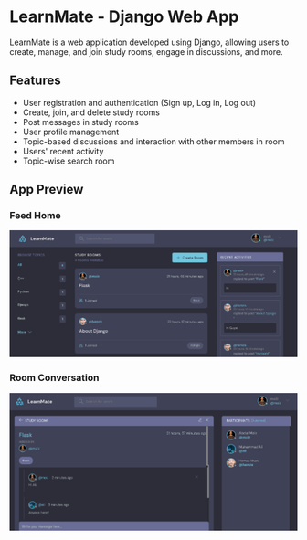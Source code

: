 # LearnMate - Django Web App

LearnMate is a web application developed using Django, allowing users to create, manage, and join study rooms, engage in discussions, and more.

## Features

- User registration and authentication (Sign up, Log in, Log out)
- Create, join, and delete study rooms
- Post messages in study rooms
- User profile management
- Topic-based discussions and interaction with other members in room
- Users' recent activity
- Topic-wise search room

## App Preview

### Feed Home
![Feed Home](screenshots/ss1.png)

### Room Conversation
![Room Conversation](screenshots/ss2.png)

